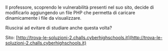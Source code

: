 Il professore, scoprendo le vulnerabilità presenti nel suo sito, decide di modificarlo aggiungendo un file PHP che permetta di caricare dinamicamente i file da visualizzare.

Riuscirai ad evitare di studiare anche questa volta?

Sito: [http://trova-le-soluzioni-2.challs.cyberhighschools.it](http://trova-le-soluzioni-2.challs.cyberhighschools.it)
